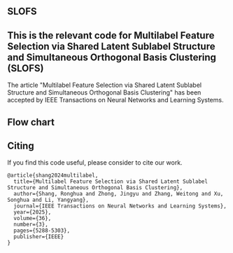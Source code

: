 ## SLOFS
## This is the relevant code for Multilabel Feature Selection via Shared Latent Sublabel Structure and Simultaneous Orthogonal Basis Clustering (SLOFS)
The article "Multilabel Feature Selection via Shared Latent Sublabel Structure and Simultaneous Orthogonal Basis Clustering" has been accepted by IEEE Transactions on Neural Networks and Learning Systems.

## Flow chart


## Citing
If you find this code useful, please consider to cite our work.
```
@article{shang2024multilabel,
  title={Multilabel Feature Selection via Shared Latent Sublabel Structure and Simultaneous Orthogonal Basis Clustering},
  author={Shang, Ronghua and Zhong, Jingyu and Zhang, Weitong and Xu, Songhua and Li, Yangyang},
  journal={IEEE Transactions on Neural Networks and Learning Systems},
  year={2025},
  volume={36},
  number={3},
  pages={5288-5303},
  publisher={IEEE}
}
```
